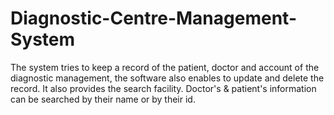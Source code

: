# Diagnostic-Centre-Management-System
The system tries to keep a record of the patient, doctor and account of the diagnostic management, the software also enables to update and delete the record. It also provides the search facility.  Doctor's &amp; patient's information can be searched by their name or by their id.
